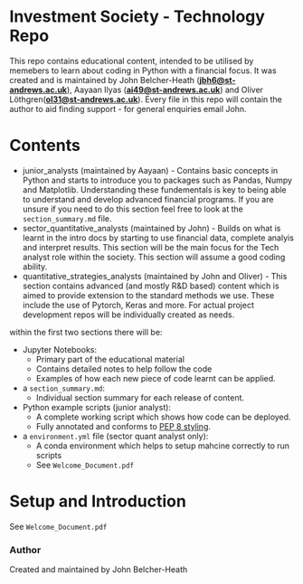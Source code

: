 # Investment Society - Technology Repo #
This repo contains educational content, intended to be utilised by memebers to learn about coding in Python with a financial focus. It was created and is maintained by John Belcher-Heath (**jbh6@st-andrews.ac.uk**), Aayaan Ilyas (**ai49@st-andrews.ac.uk**) and Oliver Löthgren(**ol31@st-andrews.ac.uk**). Every file in this repo will contain the author to aid finding support - for general enquiries email John.

# Contents #

- junior_analysts (maintained by Aayaan) - Contains basic concepts in Python and starts to introduce you to packages such as Pandas, Numpy and Matplotlib. Understanding these fundementals is key to being able to understand and develop advanced financial programs. If you are unsure if you need to do this section feel free to look at the `section_summary.md` file.
- sector_quantitative_analysts (maintained by John) - Builds on what is learnt in the intro docs by starting to use financial data, complete analyis and 
interpret results. This section will be the main focus for the Tech analyst role within the society. This section will assume a good coding ability.
- quantitative_strategies_analysts (maintained by John and Oliver) - This section contains advanced (and mostly R&D based) content which is aimed to provide extension to the standard methods we use. These include the use of Pytorch, Keras and more. For actual project development repos will be individually created as needs.

within the first two sections there will be:
- Jupyter Notebooks:
    - Primary part of the educational material 
    - Contains detailed notes to help follow the code
    - Examples of how each new piece of code learnt can be applied.
- a `section_summary.md`:
    - Individual section summary for each release of content.
- Python example scripts (junior analyst):
    - A complete working script which shows how code can be deployed.
    - Fully annotated and conforms to [PEP 8 styling](https://peps.python.org/pep-0008/).
- a `environment.yml` file (sector quant analyst only):
    - A conda environment which helps to setup mahcine correctly to run scripts
    - See `Welcome_Document.pdf`
# Setup and Introduction #
See `Welcome_Document.pdf`
### Author ###
Created and maintained by John Belcher-Heath
